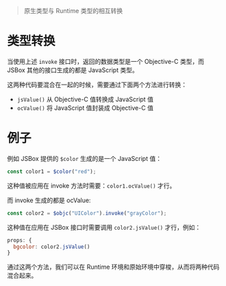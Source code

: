 > 原生类型与 Runtime 类型的相互转换

# 类型转换

当使用上述 `invoke` 接口时，返回的数据类型是一个 Objective-C 类型，而 JSBox 其他的接口生成的都是 JavaScript 类型。

这两种代码要混合在一起的时候，需要通过下面两个方法进行转换：

- `jsValue()` 从 Objective-C 值转换成 JavaScript 值
- `ocValue()` 将 JavaScript 值封装成 Objective-C 值

# 例子

例如 JSBox 提供的 `$color` 生成的是一个 JavaScript 值：

```js
const color1 = $color("red");
```

这种值被应用在 invoke 方法时需要：`color1.ocValue()` 才行。

而 invoke 生成的都是 ocValue:

```js
const color2 = $objc("UIColor").invoke("grayColor");
```

这种值在应用在 JSBox 接口时需要调用 `color2.jsValue()` 才行，例如：

```js
props: {
  bgcolor: color2.jsValue()
}
```

通过这两个方法，我们可以在 Runtime 环境和原始环境中穿梭，从而将两种代码混合起来。